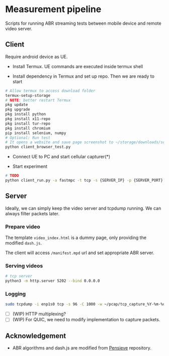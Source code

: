 # Measurement pipeline

Scripts for running ABR streaming tests between mobile device and remote video server.

## Client

Require android device as UE.

- Install Termux. UE commands are executed inside termux shell

- Install dependency in Termux and set up repo. Then we are ready to start
```sh
# Allow termux to access download folder
termux-setup-storage
# NOTE: better restart Termux
pkg update
pkg upgrade
pkg install python
pkg install x11-repo
pkg install tur-repo
pkg install chromium
pip install selenium, numpy
# Optional: Run test
# It opens a website and save page screenshot to ~/storage/downloads/screenshot.png
python client_browser_test.py
```

- Connect UE to PC and start cellular capturer(*)

- Start experiment
```sh
# TODO
python client_run.py -a fastmpc -t tcp -s {SERVER_IP} -p {SERVER_PORT} {EXPERIMENT_ID}
```

## Server

Ideally, we can simply keep the video server and tcpdump running. 
We can always filter packets later.

### Prepare video

The template `video_index.html` is a dummy page, only providing the modified `dash.js`.

The client will access `/manifest.mpd` url and set appropriate ABR server.

### Serving videos

```sh
# tcp server
python3 -m http.server 5202 --bind 0.0.0.0
```

### Logging

```sh
sudo tcpdump -i enp1s0 tcp -s 96 -C 1000 -w ~/pcap/tcp_capture_%Y-%m-%d_%H-%M-%S.pcap
```

- [ ] (WIP) HTTP multiplexing?
- [ ] (WIP) For QUIC, we need to modify implementation to capture packets.

## Acknowledgement

- ABR algorithms and dash.js are modified from [Pensieve](http://web.mit.edu/pensieve/) repository.